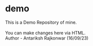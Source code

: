 # demo
This is a Demo Repository of mine.  
<br>
You can make changes here via HTML. 
<br>
Author - Antariksh Rajkonwar (16/09/23)
